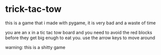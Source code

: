 # trick-tac-tow
this is a game that i made with pygame, it is very bad and a waste of time

you are an x in a tic tac tow board and you need to avoid the red blocks before they get big enugh to eat you. 
use the arrow keys to move around

warning:
this is a shitty game
